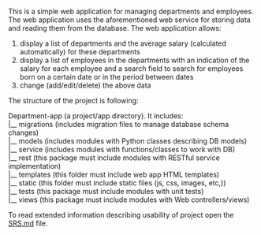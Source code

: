 This is a simple web application for managing departments and employees. The web application uses the aforementioned web service for storing data and reading 
them from the database. The web application allows:

1. display a list of departments and the average salary (calculated automatically) for these departments
2. display a list of employees in the departments with an indication of the salary for each employee and a search field to search for employees born on a certain date or in the period between dates
3. change (add/edit/delete) the above data

The structure of the project is following:

Department-app (a project/app directory). It includes:    
  |__ migrations (includes migration files to manage database schema changes)  
  |__ models (includes modules with Python classes describing DB models)  
  |__ service (includes modules with functions/classes to work with DB)  
  |__ rest (this package must include modules with RESTful service implementation)  
  |__ templates (this folder must include web app HTML templates)  
  |__ static (this folder must include static files (js, css, images, etc,))  
  |__ tests (this package must include modules with unit tests)  
  |__ views (this package must include modules with Web controllers/views)  
  
To read extended information describing usability of project open the [SRS.md](SRS.md) file.
